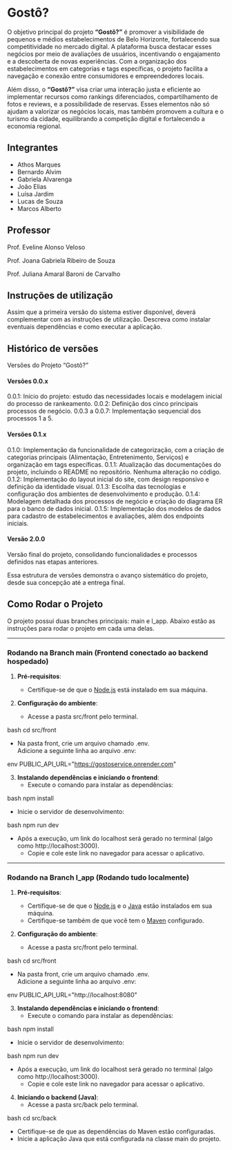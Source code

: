 # Gostô?

O objetivo principal do projeto **“Gostô?”** é promover a visibilidade de pequenos e médios estabelecimentos de Belo Horizonte, fortalecendo sua competitividade no mercado digital. A plataforma busca destacar esses negócios por meio de avaliações de usuários, incentivando o engajamento e a descoberta de novas experiências. Com a organização dos estabelecimentos em categorias e tags específicas, o projeto facilita a navegação e conexão entre consumidores e empreendedores locais.

Além disso, o **“Gostô?”** visa criar uma interação justa e eficiente ao implementar recursos como rankings diferenciados, compartilhamento de fotos e reviews, e a possibilidade de reservas. Esses elementos não só ajudam a valorizar os negócios locais, mas também promovem a cultura e o turismo da cidade, equilibrando a competição digital e fortalecendo a economia regional.

## Integrantes

* Athos Marques
* Bernardo Alvim
* Gabriela Alvarenga
* João Elias
* Luísa Jardim
* Lucas de Souza
* Marcos Alberto

## Professor

Prof. Eveline Alonso Veloso

Prof. Joana Gabriela Ribeiro de Souza

Prof. Juliana Amaral Baroni de Carvalho

## Instruções de utilização

Assim que a primeira versão do sistema estiver disponível, deverá complementar com as instruções de utilização. Descreva como instalar eventuais dependências e como executar a aplicação.

## Histórico de versões
Versões do Projeto “Gostô?”
#### Versões 0.0.x
0.0.1: Início do projeto: estudo das necessidades locais e modelagem inicial do processo de rankeamento.
0.0.2: Definição dos cinco principais processos de negócio.
0.0.3 a 0.0.7: Implementação sequencial dos processos 1 a 5.

#### Versões 0.1.x
0.1.0: Implementação da funcionalidade de categorização, com a criação de categorias principais (Alimentação, Entretenimento, Serviços) e organização em tags específicas.
0.1.1: Atualização das documentações do projeto, incluindo o README no repositório. Nenhuma alteração no código.
0.1.2: Implementação do layout inicial do site, com design responsivo e definição da identidade visual.
0.1.3: Escolha das tecnologias e configuração dos ambientes de desenvolvimento e produção.
0.1.4: Modelagem detalhada dos processos de negócio e criação do diagrama ER para o banco de dados inicial.
0.1.5: Implementação dos modelos de dados para cadastro de estabelecimentos e avaliações, além dos endpoints iniciais.

#### Versão 2.0.0
Versão final do projeto, consolidando funcionalidades e processos definidos nas etapas anteriores.

Essa estrutura de versões demonstra o avanço sistemático do projeto, desde sua concepção até a entrega final.


## Como Rodar o Projeto

O projeto possui duas branches principais: main e l_app. Abaixo estão as instruções para rodar o projeto em cada uma delas.

---

### Rodando na Branch main (Frontend conectado ao backend hospedado)

1. **Pré-requisitos**:  
   - Certifique-se de que o [Node.js](https://nodejs.org/) está instalado em sua máquina.

2. **Configuração do ambiente**:  
   - Acesse a pasta src/front pelo terminal.  
     
bash
     cd src/front

   - Na pasta front, crie um arquivo chamado .env.  
     Adicione a seguinte linha ao arquivo .env:  
     
env
     PUBLIC_API_URL="https://gostoservice.onrender.com"


3. **Instalando dependências e iniciando o frontend**:  
   - Execute o comando para instalar as dependências:  
     
bash
     npm install

   - Inicie o servidor de desenvolvimento:  
     
bash
     npm run dev

   - Após a execução, um link do localhost será gerado no terminal (algo como http://localhost:3000).  
     - Copie e cole este link no navegador para acessar o aplicativo.

---

### Rodando na Branch l_app (Rodando tudo localmente)

1. **Pré-requisitos**:  
   - Certifique-se de que o [Node.js](https://nodejs.org/) e o [Java](https://www.oracle.com/java/technologies/javase-jdk11-downloads.html) estão instalados em sua máquina.
   - Certifique-se também de que você tem o [Maven](https://maven.apache.org/) configurado.

2. **Configuração do ambiente**:  
   - Acesse a pasta src/front pelo terminal.  
     
bash
     cd src/front

   - Na pasta front, crie um arquivo chamado .env.  
     Adicione a seguinte linha ao arquivo .env:  
     
env
     PUBLIC_API_URL="http://localhost:8080"


3. **Instalando dependências e iniciando o frontend**:  
   - Execute o comando para instalar as dependências:  
     
bash
     npm install

   - Inicie o servidor de desenvolvimento:  
     
bash
     npm run dev

   - Após a execução, um link do localhost será gerado no terminal (algo como http://localhost:3000).  
     - Copie e cole este link no navegador para acessar o aplicativo.

4. **Iniciando o backend (Java)**:  
   - Acesse a pasta src/back pelo terminal.  
     
bash
     cd src/back

   - Certifique-se de que as dependências do Maven estão configuradas.
   - Inicie a aplicação Java que está configurada na classe main do projeto.
      
      
  
